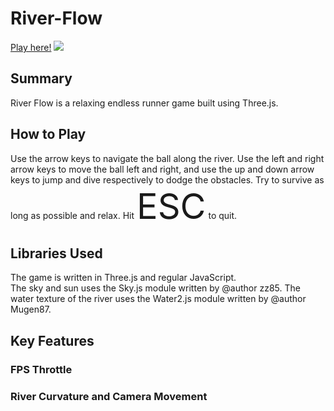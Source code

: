 # River-Flow
[Play here!](https://vincentktsui.github.io/River-Flow/)
![](riverflowdemo.gif)
## Summary
River Flow is a relaxing endless runner game built using Three.js.
## How to Play
Use the arrow keys to navigate the ball along the river. Use the left and right arrow keys to move the ball left and right, and use the up and down arrow keys to jump and dive respectively to dodge the obstacles. Try to survive as long as possible and relax. Hit <span style="font-size:4em;">ESC</span> to quit.
## Libraries Used
The game is written in Three.js and regular JavaScript.   
The sky and sun uses the Sky.js module written by @author zz85. The water texture of the river uses the Water2.js module written by @author Mugen87.   
## Key Features
### FPS Throttle
### River Curvature and Camera Movement
### 
